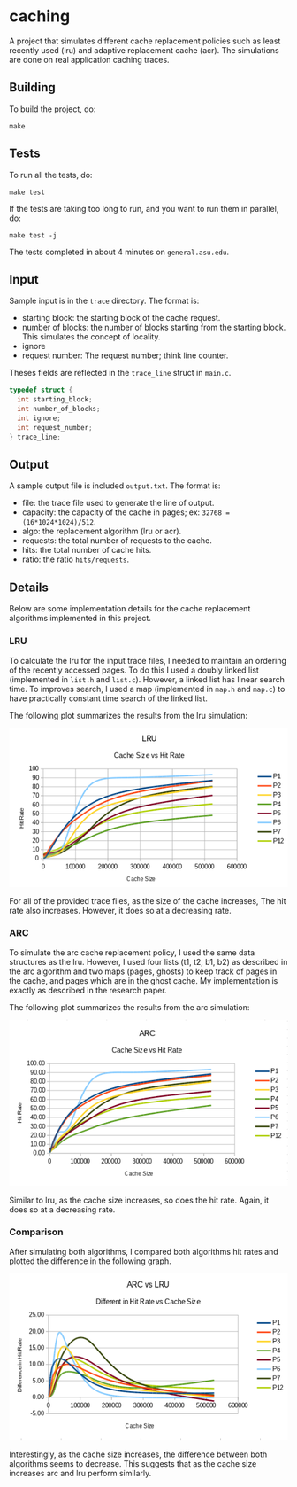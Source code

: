 # caching

A project that simulates different cache replacement policies such as
least recently used (lru) and adaptive replacement cache (acr). The
simulations are done on real application caching traces.

## Building

To build the project, do:

    make

## Tests

To run all the tests, do:

    make test

If the tests are taking too long to run, and you want to run them in
parallel, do:

    make test -j

The tests completed in about 4 minutes on `general.asu.edu`.

## Input

Sample input is in the `trace` directory. The format is:

- starting block: the starting block of the cache request.
- number of blocks: the number of blocks starting from the starting block.
  This simulates the concept of locality.
- ignore
- request number: The request number; think line counter.

Theses fields are reflected in the `trace_line` struct in `main.c`.

```c
typedef struct {
  int starting_block;
  int number_of_blocks;
  int ignore;
  int request_number;
} trace_line;
```

## Output

A sample output file is included `output.txt`. The format is:

- file: the trace file used to generate the line of output.
- capacity: the capacity of the cache in pages; ex: `32768 = (16*1024*1024)/512`.
- algo: the replacement algorithm (lru or acr).
- requests: the total number of requests to the cache.
- hits: the total number of cache hits.
- ratio: the ratio `hits/requests`.

## Details

Below are some implementation details for the cache replacement algorithms
implemented in this project.

### LRU

To calculate the lru for the input trace files, I needed to maintain an
ordering of the recently accessed pages. To do this I used a doubly linked
list (implemented in `list.h` and `list.c`). However, a linked list has
linear search time. To improves search, I used a map (implemented in
`map.h` and `map.c`) to have practically constant time search of the
linked list.

The following plot summarizes the results from the lru simulation:

<img src="plot-lru.png" />

For all of the provided trace files, as the size of the cache increases, The hit
rate also increases. However, it does so at a decreasing rate.

### ARC

To simulate the arc cache replacement policy, I used the same data
structures as the lru. However, I used four lists (t1, t2, b1, b2) as
described in the arc algorithm and two maps (pages, ghosts) to keep track
of pages in the cache, and pages which are in the ghost cache. My
implementation is exactly as described in the research paper.

The following plot summarizes the results from the arc simulation:

<img src="plot-arc.png" />

Similar to lru, as the cache size increases, so does the hit rate. Again,
it does so at a decreasing rate.

### Comparison

After simulating both algorithms, I compared both algorithms hit rates and
plotted the difference in the following graph.

<img src="plot-vs.png" />

Interestingly, as the cache size increases, the difference between both
algorithms seems to decrease. This suggests that as the cache size
increases arc and lru perform similarly.
